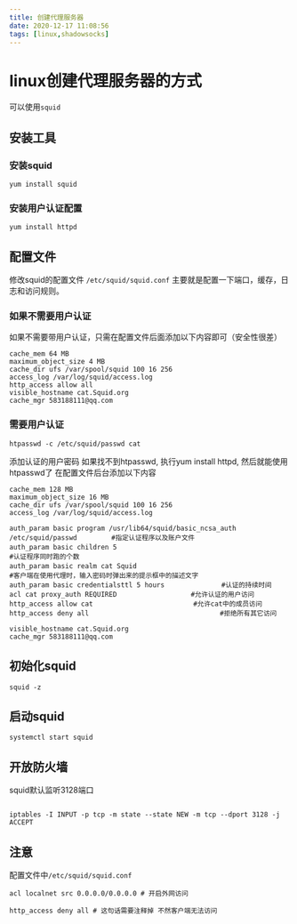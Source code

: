 ```yaml
---
title: 创建代理服务器
date: 2020-12-17 11:08:56
tags: [linux,shadowsocks]
---
```


# linux创建代理服务器的方式
可以使用`squid`

## 安装工具
### 安装squid
```
yum install squid
```
### 安装用户认证配置
```
yum install httpd
```

## 配置文件
修改squid的配置文件 `/etc/squid/squid.conf`
主要就是配置一下端口，缓存，日志和访问规则。

### 如果不需要用户认证
如果不需要带用户认证，只需在配置文件后面添加以下内容即可（安全性很差）
<!--more-->
```
cache_mem 64 MB
maximum_object_size 4 MB
cache_dir ufs /var/spool/squid 100 16 256
access_log /var/log/squid/access.log
http_access allow all
visible_hostname cat.Squid.org
cache_mgr 583188111@qq.com
```

### 需要用户认证
```
htpasswd -c /etc/squid/passwd cat
```
添加认证的用户密码
如果找不到htpasswd, 执行yum install httpd, 然后就能使用htpasswd了
在配置文件后台添加以下内容
```
cache_mem 128 MB
maximum_object_size 16 MB
cache_dir ufs /var/spool/squid 100 16 256
access_log /var/log/squid/access.log

auth_param basic program /usr/lib64/squid/basic_ncsa_auth /etc/squid/passwd 　　　　 #指定认证程序以及账户文件
auth_param basic children 5 　　　　　　　　　　　　　　　　　　　　　　 　　　　　　　　 #认证程序同时跑的个数
auth_param basic realm cat Squid 　　　　　　　　　　　　　　　　　　　　　　 #客户端在使用代理时，输入密码时弹出来的提示框中的描述文字
auth_param basic credentialsttl 5 hours　　　　　　　　 #认证的持续时间
acl cat proxy_auth REQUIRED 　　　　　　　　　　 #允许认证的用户访问
http_access allow cat 　　　　　　　　　　　　　　 #允许cat中的成员访问
http_access deny all 　　　　　　　　　　　　　　　　 　　 #拒绝所有其它访问

visible_hostname cat.Squid.org
cache_mgr 583188111@qq.com
```

## 初始化squid
```
squid -z
```

## 启动squid
```
systemctl start squid
```

## 开放防火墙
squid默认监听3128端口
```

iptables -I INPUT -p tcp -m state --state NEW -m tcp --dport 3128 -j ACCEPT
```

## 注意
配置文件中`/etc/squid/squid.conf`
```
acl localnet src 0.0.0.0/0.0.0.0 # 开启外网访问

http_access deny all # 这句话需要注释掉 不然客户端无法访问

```